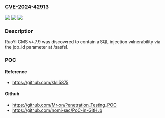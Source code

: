 ### [CVE-2024-42913](https://cve.mitre.org/cgi-bin/cvename.cgi?name=CVE-2024-42913)
![](https://img.shields.io/static/v1?label=Product&message=n%2Fa&color=blue)
![](https://img.shields.io/static/v1?label=Version&message=n%2Fa&color=blue)
![](https://img.shields.io/static/v1?label=Vulnerability&message=n%2Fa&color=brighgreen)

### Description

RuoYi CMS v4.7.9 was discovered to contain a SQL injection vulnerability via the job_id parameter at /sasfs1.

### POC

#### Reference
- https://github.com/kkll5875

#### Github
- https://github.com/Mr-xn/Penetration_Testing_POC
- https://github.com/nomi-sec/PoC-in-GitHub

